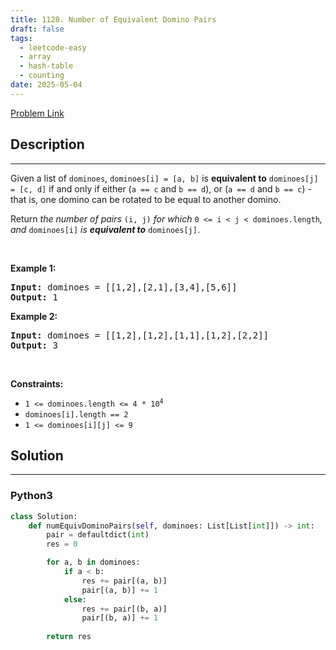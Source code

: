 ```yaml
---
title: 1128. Number of Equivalent Domino Pairs
draft: false
tags: 
  - leetcode-easy
  - array
  - hash-table
  - counting
date: 2025-05-04
---
```


[Problem Link](https://leetcode.com/problems/number-of-equivalent-domino-pairs/)

## Description

---
<p>Given a list of <code>dominoes</code>, <code>dominoes[i] = [a, b]</code> is <strong>equivalent to</strong> <code>dominoes[j] = [c, d]</code> if and only if either (<code>a == c</code> and <code>b == d</code>), or (<code>a == d</code> and <code>b == c</code>) - that is, one domino can be rotated to be equal to another domino.</p>

<p>Return <em>the number of pairs </em><code>(i, j)</code><em> for which </em><code>0 &lt;= i &lt; j &lt; dominoes.length</code><em>, and </em><code>dominoes[i]</code><em> is <strong>equivalent to</strong> </em><code>dominoes[j]</code>.</p>

<p>&nbsp;</p>
<p><strong class="example">Example 1:</strong></p>

<pre>
<strong>Input:</strong> dominoes = [[1,2],[2,1],[3,4],[5,6]]
<strong>Output:</strong> 1
</pre>

<p><strong class="example">Example 2:</strong></p>

<pre>
<strong>Input:</strong> dominoes = [[1,2],[1,2],[1,1],[1,2],[2,2]]
<strong>Output:</strong> 3
</pre>

<p>&nbsp;</p>
<p><strong>Constraints:</strong></p>

<ul>
	<li><code>1 &lt;= dominoes.length &lt;= 4 * 10<sup>4</sup></code></li>
	<li><code>dominoes[i].length == 2</code></li>
	<li><code>1 &lt;= dominoes[i][j] &lt;= 9</code></li>
</ul>


## Solution

---
### Python3
``` py title='number-of-equivalent-domino-pairs'
class Solution:
    def numEquivDominoPairs(self, dominoes: List[List[int]]) -> int:
        pair = defaultdict(int)
        res = 0

        for a, b in dominoes:
            if a < b:
                res += pair[(a, b)]
                pair[(a, b)] += 1
            else:
                res += pair[(b, a)]
                pair[(b, a)] += 1
            
        return res
```

